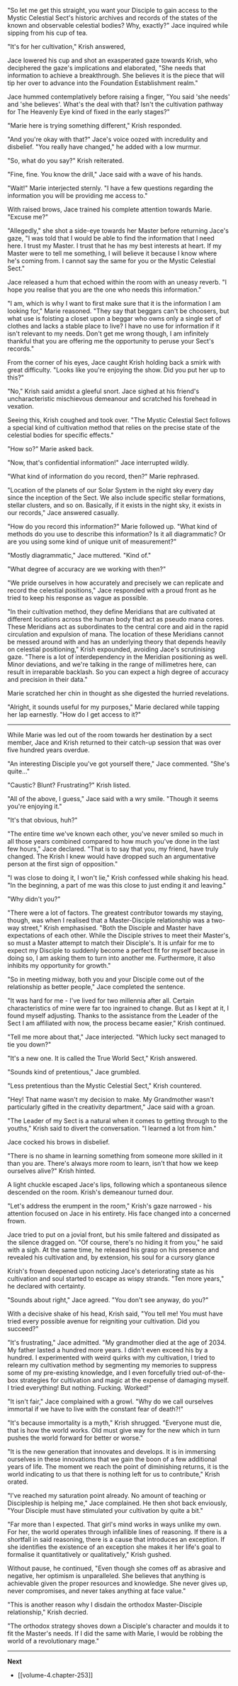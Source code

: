 
"So let me get this straight, you want your Disciple to gain access to the Mystic Celestial Sect's historic archives and records of the states of the known and observable celestial bodies? Why, exactly?" Jace inquired while sipping from his cup of tea.

"It's for her cultivation," Krish answered,

Jace lowered his cup and shot an exasperated gaze towards Krish, who deciphered the gaze's implications and elaborated, "She needs that information to achieve a breakthrough. She believes it is the piece that will tip her over to advance into the Foundation Establishment realm."

Jace hummed contemplatively before raising a finger, "You said 'she needs' and 'she believes'. What's the deal with that? Isn't the cultivation pathway for The Heavenly Eye kind of fixed in the early stages?"

"Marie here is trying something different," Krish responded.

"And you're okay with that?" Jace's voice oozed with incredulity and disbelief. "You really have changed," he added with a low murmur.

"So, what do you say?" Krish reiterated.

"Fine, fine. You know the drill," Jace said with a wave of his hands.

"Wait!" Marie interjected sternly. "I have a few questions regarding the information you will be providing me access to."

With raised brows, Jace trained his complete attention towards Marie. "Excuse me?"

"Allegedly," she shot a side-eye towards her Master before returning Jace's gaze, "I was told that I would be able to find the information that I need here. I trust my Master. I trust that he has my best interests at heart. If my Master were to tell me something, I will believe it because I know where he's coming from. I cannot say the same for you or the Mystic Celestial Sect."

Jace released a hum that echoed within the room with an uneasy reverb. "I hope you realise that you are the one who needs this information."

"I am, which is why I want to first make sure that it is the information I am looking for," Marie reasoned. "They say that beggars can't be choosers, but what use is foisting a closet upon a beggar who owns only a single set of clothes and lacks a stable place to live? I have no use for information if it isn't relevant to my needs. Don't get me wrong though, I am infinitely thankful that you are offering me the opportunity to peruse your Sect's records."

From the corner of his eyes, Jace caught Krish holding back a smirk with great difficulty. "Looks like you're enjoying the show. Did you put her up to this?"

"No," Krish said amidst a gleeful snort. Jace sighed at his friend's uncharacteristic mischievous demeanour and scratched his forehead in vexation.

Seeing this, Krish coughed and took over. "The Mystic Celestial Sect follows a special kind of cultivation method that relies on the precise state of the celestial bodies for specific effects."

"How so?" Marie asked back.

"Now, that's confidential information!" Jace interrupted wildly.

"What kind of information do you record, then?" Marie rephrased.

"Location of the planets of our Solar System in the night sky every day since the inception of the Sect. We also include specific stellar formations, stellar clusters, and so on. Basically, if it exists in the night sky, it exists in our records," Jace answered casually.

"How do you record this information?" Marie followed up. "What kind of methods do you use to describe this information? Is it all diagrammatic? Or are you using some kind of unique unit of measurement?"

"Mostly diagrammatic," Jace muttered. "Kind of."

"What degree of accuracy are we working with then?"

"We pride ourselves in how accurately and precisely we can replicate and record the celestial positions," Jace responded with a proud front as he tried to keep his response as vague as possible.

"In their cultivation method, they define Meridians that are cultivated at different locations across the human body that act as pseudo mana cores. These Meridians act as subordinates to the central core and aid in the rapid circulation and expulsion of mana. The location of these Meridians cannot be messed around with and has an underlying theory that depends heavily on celestial positioning," Krish expounded, avoiding Jace's scrutinising gaze. "There is a lot of interdependency in the Meridian positioning as well. Minor deviations, and we're talking in the range of millimetres here, can result in irreparable backlash. So you can expect a high degree of accuracy and precision in their data."

Marie scratched her chin in thought as she digested the hurried revelations.

"Alright, it sounds useful for my purposes," Marie declared while tapping her lap earnestly. "How do I get access to it?"

____

While Marie was led out of the room towards her destination by a sect member, Jace and Krish returned to their catch-up session that was over five hundred years overdue.

"An interesting Disciple you've got yourself there," Jace commented. "She's quite..."

"Caustic? Blunt? Frustrating?" Krish listed.

"All of the above, I guess," Jace said with a wry smile. "Though it seems you're enjoying it."

"It's that obvious, huh?"

"The entire time we've known each other, you've never smiled so much in all those years combined compared to how much you've done in the last few hours," Jace declared. "That is to say that you, my friend, have truly changed. The Krish I knew would have dropped such an argumentative person at the first sign of opposition."

"I was close to doing it, I won't lie," Krish confessed while shaking his head. "In the beginning, a part of me was this close to just ending it and leaving."

"Why didn't you?"

"There were a lot of factors. The greatest contributor towards my staying, though, was when I realised that a Master-Disciple relationship was a two-way street," Krish emphasised. "Both the Disciple and Master have expectations of each other. While the Disciple strives to meet their Master's, so must a Master attempt to match their Disciple's. It is unfair for me to expect my Disciple to suddenly become a perfect fit for myself because in doing so, I am asking them to turn into another me. Furthermore, it also inhibits my opportunity for growth."

"So in meeting midway, both you and your Disciple come out of the relationship as better people," Jace completed the sentence.

"It was hard for me - I've lived for two millennia after all. Certain characteristics of mine were far too ingrained to change. But as I kept at it, I found myself adjusting. Thanks to the assistance from the Leader of the Sect I am affiliated with now, the process became easier," Krish continued.

"Tell me more about that," Jace interjected. "Which lucky sect managed to tie you down?"

"It's a new one. It is called the True World Sect," Krish answered.

"Sounds kind of pretentious," Jace grumbled.

"Less pretentious than the Mystic Celestial Sect," Krish countered.

"Hey! That name wasn't my decision to make. My Grandmother wasn't particularly gifted in the creativity department," Jace said with a groan.

"The Leader of my Sect is a natural when it comes to getting through to the youths," Krish said to divert the conversation. "I learned a lot from him."

Jace cocked his brows in disbelief.

"There is no shame in learning something from someone more skilled in it than you are. There's always more room to learn, isn't that how we keep ourselves alive?" Krish hinted.

A light chuckle escaped Jace's lips, following which a spontaneous silence descended on the room. Krish's demeanour turned dour.

"Let's address the erumpent in the room," Krish's gaze narrowed - his attention focused on Jace in his entirety. His face changed into a concerned frown.

Jace tried to put on a jovial front, but his smile faltered and dissipated as the silence dragged on. "Of course, there's no hiding it from you," he said with a sigh. At the same time, he released his grasp on his presence and revealed his cultivation and, by extension, his soul for a cursory glance

Krish's frown deepened upon noticing Jace's deteriorating state as his cultivation and soul started to escape as wispy strands. "Ten more years," he declared with certainty.

"Sounds about right," Jace agreed. "You don't see anyway, do you?"

With a decisive shake of his head, Krish said, "You tell me! You must have tried every possible avenue for reigniting your cultivation. Did you succeed?"

"It's frustrating," Jace admitted. "My grandmother died at the age of 2034. My father lasted a hundred more years. I didn't even exceed his by a hundred. I experimented with weird quirks with my cultivation, I tried to relearn my cultivation method by segmenting my memories to suppress some of my pre-existing knowledge, and I even forcefully tried out-of-the-box strategies for cultivation and magic at the expense of damaging myself. I tried everything! But nothing. Fucking. Worked!"

"It isn't fair," Jace complained with a growl. "Why do we call ourselves immortal if we have to live with the constant fear of death?!"

"It's because immortality is a myth," Krish shrugged. "Everyone must die, that is how the world works. Old must give way for the new which in turn pushes the world forward for better or worse."

"It is the new generation that innovates and develops. It is in immersing ourselves in these innovations that we gain the boon of a few additional years of life. The moment we reach the point of diminishing returns, it is the world indicating to us that there is nothing left for us to contribute," Krish orated.

"I've reached my saturation point already. No amount of teaching or Discipleship is helping me," Jace complained. He then shot back enviously, "Your Disciple must have stimulated your cultivation by quite a bit."

"Far more than I expected. That girl's mind works in ways unlike my own. For her, the world operates through infallible lines of reasoning. If there is a shortfall in said reasoning, there is a cause that introduces an exception. If she identifies the existence of an exception she makes it her life's goal to formalise it quantitatively or qualitatively," Krish gushed.

Without pause, he continued, "Even though she comes off as abrasive and negative, her optimism is unparalleled. She believes that anything is achievable given the proper resources and knowledge. She never gives up, never compromises, and never takes anything at face value."

"This is another reason why I disdain the orthodox Master-Disciple relationship," Krish decried.

"The orthodox strategy shoves down a Disciple's character and moulds it to fit the Master's needs. If I did the same with Marie, I would be robbing the world of a revolutionary mage."

____

**Next**
* [[volume-4.chapter-253]]